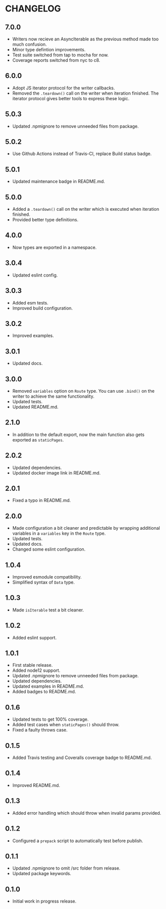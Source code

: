 # CHANGELOG

## 7.0.0
- Writers now recieve an AsyncIterable as the previous method made too much confusion.
- Minor type defintion improvements.
- Test suite switched from tap to mocha for now.
- Coverage reports switched from nyc to c8.


## 6.0.0
- Adopt JS iterator protocol for the writer callbacks.
- Removed the `.teardown()` call on the writer when iteration finished. The iterator protocol gives better tools to express these logic.


## 5.0.3
- Updated .npmignore to remove unneeded files from package.

## 5.0.2
- Use Github Actions instead of Travis-CI, replace Build status badge.

## 5.0.1
- Updated maintenance badge in README.md.

## 5.0.0
- Added a `.teardown()` call on the writer which is executed when iteration finished.
- Provided better type definitions.


## 4.0.0
- Now types are exported in a namespace.


## 3.0.4
- Updated eslint config.

## 3.0.3
- Added esm tests.
- Improved build configuration.

## 3.0.2
- Improved examples.

## 3.0.1
- Updated docs.

## 3.0.0
- Removed `variables` option on `Route` type. You can use `.bind()` on the writer to achieve the same functionality.
- Updated tests.
- Updated README.md.


## 2.1.0
- In addition to the default export, now the main function also gets exported as `staticPages`.

## 2.0.2
- Updated dependencies.
- Updated docker image link in README.md.

## 2.0.1
- Fixed a typo in README.md.

## 2.0.0
- Made configuration a bit cleaner and predictable by wrapping additional variables in a `variables` key in the `Route` type.
- Updated tests.
- Updated docs.
- Changed some eslint configuration.


## 1.0.4
- Improved esmodule compatibility.
- Simplified syntax of `Data` type.

## 1.0.3
- Made `isIterable` test a bit cleaner.

## 1.0.2
- Added eslint support.

## 1.0.1
- First stable release.
- Added node12 support.
- Updated .npmignore to remove unneeded files from package.
- Updated dependencies.
- Updated examples in README.md.
- Added badges to README.md.


## 0.1.6
- Updated tests to get 100% coverage.
- Added test cases when `staticPages()` should throw.
- Fixed a faulty throws case.

## 0.1.5
- Added Travis testing and Coveralls coverage badge to README.md.

## 0.1.4
- Improved README.md.

## 0.1.3
- Added error handling which should throw when invalid params provided.

## 0.1.2
- Configured a `prepack` script to automatically test before publish.

## 0.1.1
- Updated .npmignore to omit /src folder from release.
- Updated package keywords.

## 0.1.0
- Initial work in progress release.

